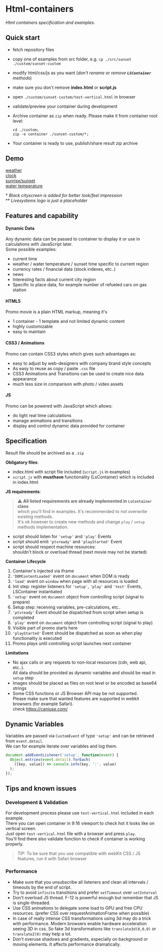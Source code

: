 # Html-containers

*Html containers specification and examples*.

## Quick start

- fetch repository files
- copy one of examples from src folder, e.g.
  `cp ./src/sunset ./custom/sunset-custom`
- modify html/css/js as you want (*don't rename or remove **`LSContainer`** methods*)
- make sure you don't remove **index.html** or **script.js**
- open `./custom/sunset-custom/test-vertical.html` in browser
- validate/preview your container during development
- Archive container as `zip` when ready. Please make it from container root level:
  ```
  cd ./custom; 
  zip -e container ./sunset-custom/*;
  ```

- Your container  is ready to use, publish/share result zip archive

## Demo

[weather](https://codepen.io/gandboy91/full/RwQEgVz)  
[clock](https://codepen.io/gandboy91/full/KKomxzX)  
[sunrise/sunset](https://codepen.io/gandboy91/full/RwMGKbr)   
[water temperature](https://codepen.io/gandboy91/full/ZExyWPG)

\* *Black cityscreen is added for better look/feel impression*  
\** *Livesystems logo is just a placeholder*

## Features and capability

#### Dynamic Data
Any dynamic data can be passed to container to display it or use in calculations with JavaScript later.    
Some possible examples:   
* current time 
* weather / water temperature / sunset time specific to current region
* currency rates / financial data (stock indexes, etc..)
* news
* Interesting facts about current city region
* Specific to place data, for example number of refueled cars on gas station

#### HTML5
Promo movie is a plain HTML markup, meaning it's
* 1 container - 1 template and not limited dynamic content
* highly customizable
* easy to maintain

#### CSS3 / Animations
Promo can contain CSS3 styles which gives such advantages as:
* easy to adjust by web-designers with company brand style concepts
* As easy to reuse as copy / paste `.css` file
* CSS3 Animations and Transitions can be used to create nice data appearance
* much less size in comparison with photo / video assets 

#### JS 
Promo can be powered with JavaScript which allows:
* do light real time calculations
* manage animations and transitions
* display and control dynamic data provided for container

## Specification

Result file should be archived as a `.zip`

**Obligatory files**:
- index.html with script file included (`script.js` in examples)
- `script.js` with **musthave** functionality (LsContainer) which is included in index.html

**JS requirements**:  
> :warning: **All listed requirements are already implemented in `LsContainer` class**   
> which you'll find in examples. It's recommended to not overwrite existing methods.     
> It's ok however to create new methods and change `play` / `setup` methods implementation.

- script should listen for `'setup'` and `'play'` Events
- script should emit `'ptvready'` and `'playStarted'` Event
- script should respect machine resources:   
  shouldn't block or overload thread (next movie may not be started)

**Container Lifecycle**

1. Container's injected via iframe
2. `'DOMContentLoaded'` event on `document` when DOM is ready
3. `'load'` event on `window` when page with all resources is loaded
4. Init step: register listeners for `'setup'`, `'play'` and `'test'` Events, LSContainer instantiated
5. `'setup'` event on `document` object from controlling script (signal to prepare)
6. Setup step: receiving variables, pre-calculations, etc..
7. `'ptvready'` Event should be dispatched from script when setup is completed
8. `'play'` event on `document` object from controlling script (signal to play)
9. Visible part of promo starts here
10. `'playStarted'` Event should be dispatched as soon as when play functionality is executed
11. Promo plays until controlling script launches next container

**Limitations**
- No ajax calls or any requests to non-local resources (cdn, web api, etc..).   
All data should be provided as dynamic variables and should be read in `setup` step  
- Images should be placed as files on root level or be encoded as base64 strings
- Some CSS functions or JS Browser API may be not supported.   
Please make sure that wanted features are supported in webkit browsers (for example Safari).   
check https://caniuse.com/

## Dynamic Variables

Variables are passed via `CustomEvent` of type `'setup'` and can be retrieved from `event.detail`.     
We can for example iterate over variables and log them.
```js
document.addEventListener('setup', function(event) {
  Object.entries(event.detail).forEach(
    ([key, value]) => console.info(key, ':', value)
  );
});
```

## Tips and known issues

### Development & Validation

For development process please use `test-vertical.html` included in each example.   
There you can open container in 9:16 viewport to check hot it looks like on vertical screen.       
Just open `test-vertical.html` file with a browser and press `play`.    
You'll find there also validate function to check if container is working properly.
> TIP: To be sure that you use compatible with webKit CSS / JS features, run it with Safari browser

### Performance

* Make sure that you unsubscribe all listeners and clean all intervals / timeouts by the end of script.
* Try to avoid `infinite` transitions and prefer `setTimeout` over `setInterval`
* Don't overload JS thread. F-12 is powerful enough but remember that JS is single-threaded.
* Use CSS animations to delegate some load to GPU and free CPU resources. (prefer CSS over requestAnimationFrame when possible)
* In case of really intense CSS transformations using 3d may do a trick with performance. Modern browsers enable hardware acceleration seeing 3D in css. So fake 3d transformations like `translate3d(0,0,0)` or `translateZ(0)` may help a lot.
* Don't overuse shadows and gradients, especially on background or moving elements. It affects performance dramatically.    
